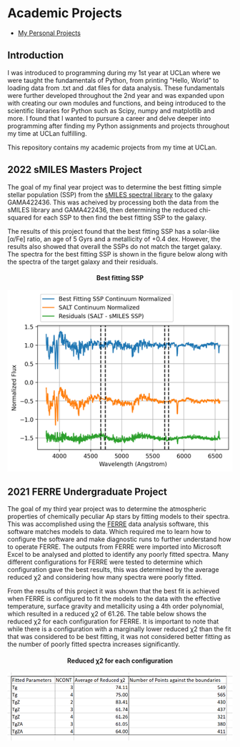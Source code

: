 # Academic Projects

- [My Personal Projects](https://github.com/ohughes1207/Personal_Projects)

## Introduction

I was introduced to programming during my 1st year at UCLan where we were taught the fundamentals of Python, from printing "Hello, World" to loading data from .txt and .dat files for data analysis. These fundamentals were further developed throughout the 2nd year and was expanded upon with creating our own modules and functions, and being introduced to the scientific libraries for Python such as Scipy, numpy and matplotlib and more. I found that I wanted to pursure a career and delve deeper into programming after finding my Python assignments and projects throughout my time at UCLan fulfilling.

This repository contains my academic projects from my time at UCLan.

## 2022 sMILES Masters Project

The goal of my final year project was to determine the best fitting simple stellar population (SSP) from the [sMILES spectral library](https://arxiv.org/abs/2104.04822) to the galaxy GAMA422436. This was acheived by processing both the data from the sMILES library and GAMA422436, then determining the reduced chi-squared for each SSP to then find the best fitting SSP to the galaxy.

The results of this project found that the best fitting SSP has a solar-like \[α/Fe\] ratio, an age of 5 Gyrs and a metallicity of +0.4 dex. However, the results also showed that overall the SSPs do not match the target galaxy. The spectra for the best fitting SSP is shown in the figure below along with the spectra of the target galaxy and their residuals.

<h4 align=center> Best fitting SSP </h4>

![](https://raw.githubusercontent.com/ohughes1207/Academic_Projects/main/2022_sMILES_Masters_Project/figs/aFep00_best_fit.png)

## 2021 FERRE Undergraduate Project

The goal of my third year project was to determine the atmospheric properties of chemically peculiar Ap stars by fitting models to their spectra. This was accomplished using the [FERRE](https://github.com/callendeprieto/ferre) data analysis software, this software matches models to data. Which required me to learn how to configure the software and make diagnostic runs to further understand how to operate FERRE. The outputs from FERRE were imported into Microsoft Excel to be analysed and plotted to identify any poorly fitted spectra. Many different configurations for FERRE were tested to determine which configuration gave the best results, this was determined by the average reduced χ2 and considering how many spectra were poorly fitted.

From the results of this project it was shown that the best fit is achieved when FERRE is configured to fit the models to the data with the effective temperature, surface gravity and metallicity using a 4th order polynomial, which resulted in a reduced χ2 of 61.26. The table below shows the reduced χ2 for each configuration for FERRE. It is important to note that while there is a configuration with a marginally lower reduced χ2 than the fit that was considered to be best fitting, it was not considered better fitting as the number of poorly fitted spectra increases significantly. 

<h4 align=center> Reduced χ2 for each configuration </h4>

![](https://raw.githubusercontent.com/ohughes1207/Academic_Projects/main/2021_FERRE_Undergraduate_Project/figs/ncont%20param%20table.PNG)
